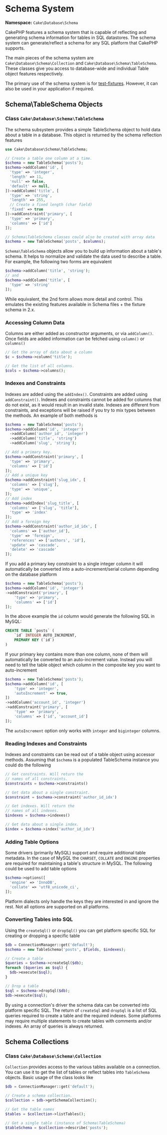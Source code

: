 # Schema System

**Namespace:** `Cake\Database\Schema`

CakePHP features a schema system that is capable of reflecting and generating
schema information for tables in SQL datastores. The schema system can
generate/reflect a schema for any SQL platform that CakePHP supports.

The main pieces of the schema system are `Cake\Database\Schema\Collection` and
`Cake\Database\Schema\TableSchema`. These classes give you access to
database-wide and individual Table object features respectively.

The primary use of the schema system is for [test-fixtures](../development/testing.md#test-fixtures). However, it
can also be used in your application if required.

## Schema\\TableSchema Objects

### Class `Cake\Database\Schema\TableSchema`

The schema subsystem provides a simple TableSchema object to hold data about a
table in a database. This object is returned by the schema reflection
features

```php
use Cake\Database\Schema\TableSchema;

// Create a table one column at a time.
$schema = new TableSchema('posts');
$schema->addColumn('id', [
  'type' => 'integer',
  'length' => 11,
  'null' => false,
  'default' => null,
])->addColumn('title', [
  'type' => 'string',
  'length' => 255,
  // Create a fixed length (char field)
  'fixed' => true
])->addConstraint('primary', [
  'type' => 'primary',
  'columns' => ['id']
]);

// Schema\TableSchema classes could also be created with array data
$schema = new TableSchema('posts', $columns);

```

`Schema\TableSchema` objects allow you to build up information about a table's schema. It helps to
normalize and validate the data used to describe a table. For example, the
following two forms are equivalent

```php
$schema->addColumn('title', 'string');
// and
$schema->addColumn('title', [
  'type' => 'string'
]);

```

While equivalent, the 2nd form allows more detail and control. This emulates
the existing features available in Schema files + the fixture schema in 2.x.

### Accessing Column Data

Columns are either added as constructor arguments, or via `addColumn()`. Once
fields are added information can be fetched using `column()` or `columns()`

```php
// Get the array of data about a column
$c = $schema->column('title');

// Get the list of all columns.
$cols = $schema->columns();

```

### Indexes and Constraints

Indexes are added using the `addIndex()`. Constraints are added using
`addConstraint()`.  Indexes and constraints cannot be added for columns that do
not exist, as it would result in an invalid state. Indexes are different from
constraints, and exceptions will be raised if you try to mix types between the
methods. An example of both methods is

```php
$schema = new TableSchema('posts');
$schema->addColumn('id', 'integer')
  ->addColumn('author_id', 'integer')
  ->addColumn('title', 'string')
  ->addColumn('slug', 'string');

// Add a primary key.
$schema->addConstraint('primary', [
  'type' => 'primary',
  'columns' => ['id']
]);
// Add a unique key
$schema->addConstraint('slug_idx', [
  'columns' => ['slug'],
  'type' => 'unique',
]);
// Add index
$schema->addIndex('slug_title', [
  'columns' => ['slug', 'title'],
  'type' => 'index'
]);
// Add a foreign key
$schema->addConstraint('author_id_idx', [
  'columns' => ['author_id'],
  'type' => 'foreign',
  'references' => ['authors', 'id'],
  'update' => 'cascade',
  'delete' => 'cascade'
]);

```

If you add a primary key constraint to a single integer column it will automatically
be converted into a auto-increment/serial column depending on the database
platform

```php
$schema = new TableSchema('posts');
$schema->addColumn('id', 'integer')
->addConstraint('primary', [
    'type' => 'primary',
    'columns' => ['id']
]);

```

In the above example the `id` column would generate the following SQL in
MySQL:

```sql
CREATE TABLE `posts` (
    `id` INTEGER AUTO_INCREMENT,
    PRIMARY KEY (`id`)
)

```

If your primary key contains more than one column, none of them will
automatically be converted to an auto-increment value. Instead you will need to
tell the table object which column in the composite key you want to
auto-increment

```php
$schema = new TableSchema('posts');
$schema->addColumn('id', [
    'type' => 'integer',
    'autoIncrement' => true,
])
->addColumn('account_id', 'integer')
->addConstraint('primary', [
    'type' => 'primary',
    'columns' => ['id', 'account_id']
]);

```

The `autoIncrement` option only works with `integer` and `biginteger`
columns.

### Reading Indexes and Constraints

Indexes and constraints can be read out of a table object using accessor
methods. Assuming that `$schema` is a populated TableSchema instance you could do the
following

```php
// Get constraints. Will return the
// names of all constraints.
$constraints = $schema->constraints()

// Get data about a single constraint.
$constraint = $schema->constraint('author_id_idx')

// Get indexes. Will return the
// names of all indexes.
$indexes = $schema->indexes()

// Get data about a single index.
$index = $schema->index('author_id_idx')

```

### Adding Table Options

Some drivers (primarily MySQL) support and require additional table metadata. In
the case of MySQL the `CHARSET`, `COLLATE` and `ENGINE` properties are
required for maintaining a table's structure in MySQL. The following could be
used to add table options

```php
$schema->options([
  'engine' => 'InnoDB',
  'collate' => 'utf8_unicode_ci',
]);

```

Platform dialects only handle the keys they are interested in
and ignore the rest. Not all options are supported on all platforms.

### Converting Tables into SQL

Using the `createSql()` or `dropSql()` you can get
platform specific SQL for creating or dropping a specific table

```php
$db = ConnectionManager::get('default');
$schema = new TableSchema('posts', $fields, $indexes);

// Create a table
$queries = $schema->createSql($db);
foreach ($queries as $sql) {
  $db->execute($sql);
}

// Drop a table
$sql = $schema->dropSql($db);
$db->execute($sql);

```

By using a connection's driver the schema data can be converted into platform
specific SQL. The return of `createSql` and `dropSql` is a list of SQL
queries required to create a table and the required indexes. Some platforms may
require multiple statements to create tables with comments and/or indexes. An
array of queries is always returned.

## Schema Collections

### Class `Cake\Database\Schema\Collection`

`Collection` provides access to the various tables available on a connection.
You can use it to get the list of tables or reflect tables into
`TableSchema` objects. Basic usage of the class looks like

```php
$db = ConnectionManager::get('default');

// Create a schema collection.
$collection = $db->getSchemaCollection();

// Get the table names
$tables = $collection->listTables();

// Get a single table (instance of Schema\TableSchema)
$tableSchema = $collection->describe('posts');

```